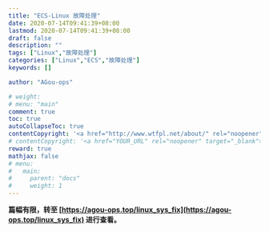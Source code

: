 ```yaml
---
title: "ECS-Linux 故障处理"
date: 2020-07-14T09:41:39+08:00
lastmod: 2020-07-14T09:41:39+08:00
draft: false
description: ""
tags: ["Linux","故障处理"]
categories: ["Linux","ECS","故障处理"]
keywords: []

author: "AGou-ops"

# weight:
# menu: "main"
comment: true
toc: true
autoCollapseToc: true
contentCopyright: '<a href="http://www.wtfpl.net/about/" rel="noopener" target="_blank">WTFPL v2</a>'
# contentCopyright: '<a href="YOUR_URL" rel="noopener" target="_blank">See origin</a>'
reward: true
mathjax: false
# menu:
#   main:
#     parent: "docs"
#     weight: 1
---
```



**篇幅有限，转至 [https://agou-ops.top/linux_sys_fix](https://agou-ops.top/linux_sys_fix) 进行查看。**

<!--more-->